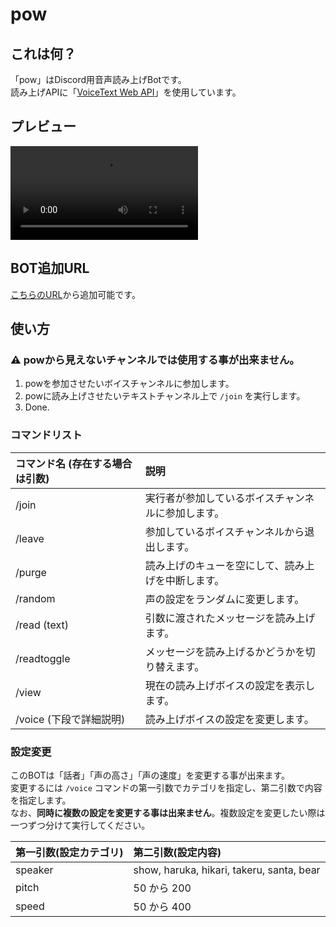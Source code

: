 # pow

## これは何？
「pow」はDiscord用音声読み上げBotです。  
読み上げAPIに「[VoiceText Web API](https://cloud.voicetext.jp/webapi)」を使用しています。

## プレビュー

![](https://user-images.githubusercontent.com/34514603/184809823-c66e5f0c-7a7c-476a-b9c1-3ce2e0cc8d12.mp4)

## BOT追加URL

[こちらのURL](https://discord.com/oauth2/authorize?client_id=939494577574924339&permissions=36716544&scope=applications.commands%20bot)から追加可能です。

## 使い方

### ⚠ powから見えないチャンネルでは使用する事が出来ません。

1. powを参加させたいボイスチャンネルに参加します。
2. powに読み上げさせたいテキストチャンネル上で `/join` を実行します。
3. Done.

### コマンドリスト

| コマンド名 (存在する場合は引数) | 説明 |
| :--- | :--- |
| /join | 実行者が参加しているボイスチャンネルに参加します。 |
| /leave | 参加しているボイスチャンネルから退出します。 |
| /purge | 読み上げのキューを空にして、読み上げを中断します。 |
| /random | 声の設定をランダムに変更します。 |
| /read (text) | 引数に渡されたメッセージを読み上げます。 |
| /readtoggle | メッセージを読み上げるかどうかを切り替えます。 |
| /view | 現在の読み上げボイスの設定を表示します。 |
| /voice (下段で詳細説明) | 読み上げボイスの設定を変更します。 |

### 設定変更

このBOTは「話者」「声の高さ」「声の速度」を変更する事が出来ます。  
変更するには `/voice` コマンドの第一引数でカテゴリを指定し、第二引数で内容を指定します。  
なお、**同時に複数の設定を変更する事は出来ません**。複数設定を変更したい際は一つずつ分けて実行してください。

| 第一引数(設定カテゴリ) | 第二引数(設定内容) |
| :--- | :--- |
| speaker | show, haruka, hikari, takeru, santa, bear |
| pitch | 50 から 200 |
| speed | 50 から 400 |